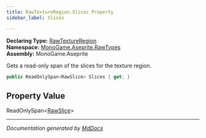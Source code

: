 ```yaml
---
title: RawTextureRegion.Slices Property
sidebar_label: Slices

---
```


**Declaring Type:** [RawTextureRegion](../)  
**Namespace:** [MonoGame.Aseprite.RawTypes](../../)  
**Assembly:** MonoGame.Aseprite

Gets a read\-only span of the slices for the texture region.

```csharp
public ReadOnlySpan<RawSlice> Slices { get; }
```

## Property Value

ReadOnlySpan\<[RawSlice](../../RawSlice/)\>

___

*Documentation generated by [MdDocs](https://github.com/ap0llo/mddocs)*
